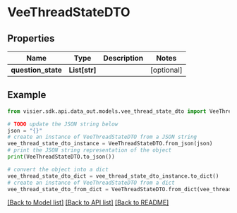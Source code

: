 # VeeThreadStateDTO


## Properties

Name | Type | Description | Notes
------------ | ------------- | ------------- | -------------
**question_state** | **List[str]** |  | [optional] 

## Example

```python
from visier.sdk.api.data_out.models.vee_thread_state_dto import VeeThreadStateDTO

# TODO update the JSON string below
json = "{}"
# create an instance of VeeThreadStateDTO from a JSON string
vee_thread_state_dto_instance = VeeThreadStateDTO.from_json(json)
# print the JSON string representation of the object
print(VeeThreadStateDTO.to_json())

# convert the object into a dict
vee_thread_state_dto_dict = vee_thread_state_dto_instance.to_dict()
# create an instance of VeeThreadStateDTO from a dict
vee_thread_state_dto_from_dict = VeeThreadStateDTO.from_dict(vee_thread_state_dto_dict)
```
[[Back to Model list]](../README.md#documentation-for-models) [[Back to API list]](../README.md#documentation-for-api-endpoints) [[Back to README]](../README.md)


